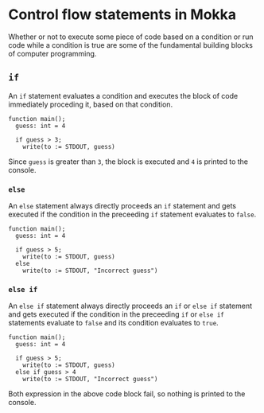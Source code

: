 Control flow statements in Mokka
================================

Whether or not to execute some piece of code based on a condition or run code while a condition is true are some of the fundamental building blocks of computer programming.

## `if`
An `if` statement evaluates a condition and executes the block of code immediately proceding it, based on that condition.

```
function main();
  guess: int = 4
  
  if guess > 3;
    write(to := STDOUT, guess)
```

Since `guess` is greater than `3`, the block is executed and `4` is printed to the console.

### `else`
An `else` statement always directly proceeds an `if` statement and gets executed if the condition in the preceeding `if` statement evaluates to `false`.

```
function main();
  guess: int = 4
  
  if guess > 5;
    write(to := STDOUT, guess)
  else
    write(to := STDOUT, "Incorrect guess")
```

### `else if`
An `else if` statement always directly proceeds an `if` or `else if` statement and gets executed if the condition in the preceeding `if` or `else if` statements evaluate to `false` and its condition evaluates to `true`.

```
function main();
  guess: int = 4
  
  if guess > 5;
    write(to := STDOUT, guess)
  else if guess > 4
    write(to := STDOUT, "Incorrect guess")
```

Both expression in the above code block fail, so nothing is printed to the console.
